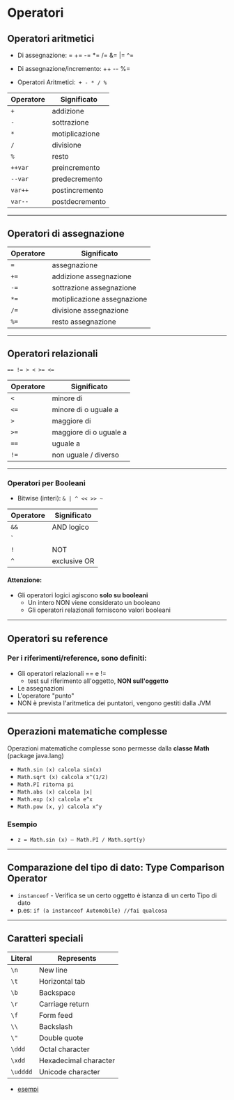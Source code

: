 # Operatori 



## Operatori aritmetici


* Di assegnazione: = += -= *= /= &= |= ^=
* Di assegnazione/incremento: ++ -- %=

* Operatori Aritmetici:` + - * / %`

| Operatore | Significato    |
| --------- | -------------- |
| `+`         | addizione      |
| `-`        | sottrazione    |
| `*`        | motiplicazione |
| `/`         | divisione      |
| `%`         | resto          |
| `++var`     | preincremento   |
| `--var`    | predecremento   |
| `var++`     | postincremento  |
| `var--`     | postdecremento  |

---

## Operatori di assegnazione 

| Operatore | Significato               |
| --------- | ------------------------- |
| `=`        | assegnazione                |
| `+=`        | addizione assegnazione       |
| `-=`       | sottrazione assegnazione    |
| `*=`       | motiplicazione assegnazione |
| `/=`        | divisione assegnazione       |
| `%=`        | resto assegnazione      |

---


## Operatori relazionali
`== != > < >= <=`

| Operatore | Significato              |
| --------- | ------------------------ |
| `<`         | minore di                |
| `<=`        | minore di o uguale a    |
| `>`        | maggiore di             |
| `>=`       | maggiore di o uguale a |
| `==`       | uguale a                 |
| `!=`        | non uguale / diverso     |


---


### Operatori per Booleani


* Bitwise (interi): `& | ^ << >> ~`

| Operatore | Significato       |
| --------- | ----------------- |
| `&&`        | AND logico |
| `||`      | OR logico  |
| `!`         | NOT               |
| `^`         | exclusive OR      |

#### Attenzione:

* Gli operatori logici agiscono **solo su booleani**
  * Un intero NON viene considerato un booleano
  * Gli operatori relazionali forniscono valori booleani

---


## Operatori su reference

### Per i riferimenti/reference, sono definiti:

* Gli operatori relazionali == e !=
  * test sul riferimento all'oggetto, **NON sull'oggetto**
* Le assegnazioni
* L'operatore "punto"
* NON è prevista l'aritmetica dei puntatori, vengono gestiti dalla JVM 

---


## Operazioni matematiche complesse

 Operazioni matematiche complesse sono permesse dalla **classe Math** (package java.lang)

* `Math.sin (x) calcola sin(x)`
* `Math.sqrt (x) calcola x^(1/2)`
* `Math.PI ritorna pi`
* `Math.abs (x) calcola |x|`
* `Math.exp (x) calcola e^x`
* `Math.pow (x, y) calcola x^y`

### Esempio

* `z = Math.sin (x) – Math.PI / Math.sqrt(y)`

---

## Comparazione del tipo di dato: Type Comparison Operator

* `instanceof` - Verifica se un certo oggetto è istanza di un certo Tipo di dato
* p.es: `if (a instanceof Automobile) //fai qualcosa`

---

## Caratteri speciali

Literal|Represents
---|---
`\n`|New line
`\t`|Horizontal tab
`\b`|Backspace
`\r`|Carriage return
`\f`|Form feed
`\\` |Backslash
`\"`|Double quote
`\ddd`|Octal character
`\xdd`|Hexadecimal character
`\udddd`|Unicode character


* [esempi](https://github.com/maboglia/CorsoJava/tree/master/esempi/01_base/01_Operatori)


